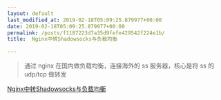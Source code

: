 ```yaml
---
layout: default
last_modified_at: 2019-02-18T05:09:25.879977+00:00
date: 2019-02-18T05:09:25.879977+00:00
permalink: /posts/f1187223d7a35d9fefe429542f224e1b/
title:  Nginx中转Shadowsocks与负载均衡  

---
```


> 通过 nginx 在国内做负载均衡，连接海外的 ss 服务器，核心是将 ss 的 udp/tcp 做转发

[ Nginx中转Shadowsocks与负载均衡  ](https://lxiange.com/posts/nginx-loadbalance.html)

